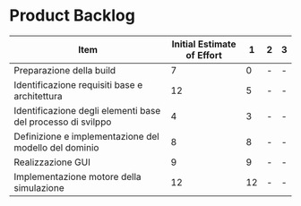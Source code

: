 # Product Backlog

| Item | Initial Estimate of Effort | 1 | 2 | 3 |
| - | - | - | - | - |
| Preparazione della build | 7 | 0 | - | - |
| Identificazione requisiti base e architettura | 12 | 5 | - | - |
| Identificazione degli elementi base del processo di svilppo | 4 | 3 | - | - |
| Definizione e implementazione del modello del dominio | 8 | 8 | - | - |
| Realizzazione GUI | 9 | 9 | - | - |
| Implementazione motore della simulazione | 12 | 12 | - | - |
